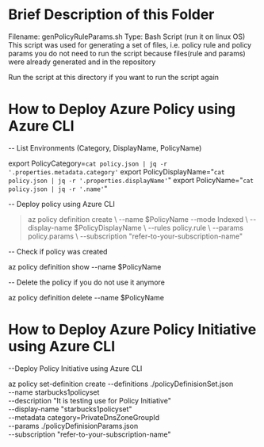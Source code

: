 # Brief Description of this Folder

Filename: <storing>genPolicyRuleParams.sh</storing>
 Type: Bash Script (run it on linux OS)
  This script was used for generating a set of files, i.e. policy rule and policy params
  you do not need to run the script because files(rule and params) were already generated and in the repository

  Run the script at this directory if you want to run the script again


# How to Deploy Azure Policy using Azure CLI
  
-- List Environments (Category, DisplayName, PolicyName)

export PolicyCategory=`cat policy.json | jq -r '.properties.metadata.category'`
export PolicyDisplayName="`cat policy.json | jq -r '.properties.displayName'`"
export PolicyName="`cat  policy.json | jq -r '.name'`"


-- Deploy policy using Azure CLI

>az policy definition create \\
>  --name $PolicyName --mode Indexed \\
>  --display-name $PolicyDisplayName \\
>  --rules policy.rule \\
>  --params policy.params \\
>  --subscription "refer-to-your-subscription-name"


-- Check if policy was created

az policy definition show --name $PolicyName

-- Delete the policy if you do not use it anymore

az policy definition delete --name $PolicyName


# How to Deploy Azure Policy Initiative using Azure CLI

--Deploy Policy Initiative using Azure CLI

az policy set-definition create --definitions ./policyDefinisionSet.json \
  --name starbucks1policyset \
  --description "It is testing use for Policy Initiative" \
  --display-name "starbucks1policyset" \
  --metadata category=PrivateDnsZoneGroupId \
  --params ./policyDefinisionParams.json \
  --subscription "refer-to-your-subscription-name"






